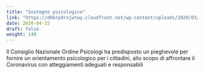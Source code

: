 ```yaml
---
title: "Sostegno psicologico"
link: "https://d66rp9rxjwtwy.cloudfront.net/wp-content/uploads/2020/03/pieghevole-vademecum-coronavirus-CNOP-9-marzo.pdf"
date: 2020-04-15
draft: false
weight: 140
---
```


Il Consiglio Nazionale Ordine Psicologi ha predisposto un pieghevole per fornire un orientamento psicologico per i cittadini, allo scopo di affrontare il Coronavirus con atteggiamenti adeguati e responsabili
